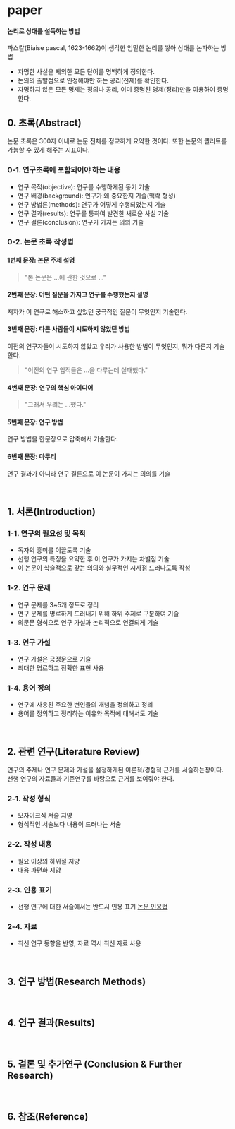 # paper

#### 논리로 상대를 설득하는 방법
파스칼(Biaise pascal, 1623-1662)이 생각한 엄밀한 논리를 쌓아 상대를 논파하는 방법
- 자명한 사실을 제외한 모든 단어를 명백하게 정의한다.
- 논의의 출발점으로 인정해야만 하는 공리(전제)를 확인한다. 
- 자명하지 않은 모든 명제는 정의나 공리, 이미 증명된 명제(정리)만을 이용하여 증명한다.


## 0. 초록(Abstract) 
논문 초록은 300자 이내로 논문 전체를 정교하게 요약한 것이다. 또한 논문의 퀄리트를 가늠할 수 있게 해주는 지표이다. 

### 0-1. 연구초록에 포함되어야 하는 내용
- 연구 목적(objective): 연구를 수행하게된 동기 기술
- 연구 배경(background): 연구가 왜 중요한지 기술(맥락 형성)
- 연구 방법론(methods): 연구가 어떻게 수행되었는지 기술
- 연구 결과(results): 연구를 통하여 발견한 새로운 사실 기술
- 연구 결론(conclusion): 연구가 가지는 의의 기술

### 0-2. 논문 초록 작성법

#### 1번째 문장: 논문 주제 설명

> "본 논문은 ...에 관한 것으로 ..."

#### 2번째 문장: 어떤 질문을 가지고 연구를 수행했는지 설명
저자가 이 연구로 해소하고 싶었던 궁극적인 질문이 무엇인지 기술한다.
> 

#### 3번째 문장: 다른 사람들이 시도하지 않았던 방법
이전의 연구자들이 시도하지 않았고 우리가 사용한 방법이 무엇인지, 뭐가 다른지 기술한다.
> "이전의 연구 업적들은 ...을 다루는데 실패했다."

#### 4번째 문장: 연구의 핵심 아이디어

> "그래서 우리는 ...했다."

#### 5번째 문장: 연구 방법
연구 방법을 한문장으로 압축해서 기술한다.
>

#### 6번째 문장: 마무리
언구 결과가 아니라 연구 결론으로 이 논문이 가지는 의의를 기술
> 

<br>

## 1. 서론(Introduction)
### 1-1. 연구의 필요성 및 목적
- 독자의 흥미를 이끌도록 기술
- 선행 연구의 특징을 요약한 후 이 연구가 가지는 차별점 기술
- 이 논문이 학술적으로 갖는 의의와 실무적인 시사점 드러나도록 작성

### 1-2. 연구 문제
- 연구 문제를 3~5개 정도로 정리
- 연구 문제를 명로하게 드러내기 위해 하위 주제로 구분하여 기술
- 의문문 형식으로 연구 가설과 논리적으로 연결되게 기술

### 1-3. 연구 가설
- 연구 가설은 긍정문으로 기술
- 최대한 명료하고 정확한 표현 사용

### 1-4. 용어 정의
- 연구에 사용된 주요한 변인들의 개념을 정의하고 정리
- 용어를 정의하고 정리하는 이유와 목적에 대해서도 기술

<br>

## 2. 관련 연구(Literature Review)
연구의 주제나 연구 문제와 가설을 설정하게된 이론적/경험적 근거를 서술하는장이다. 선행 연구의 자료들과 기존연구를 바탕으로 근거를 보여줘야 한다.

### 2-1. 작성 형식
- 모자이크식 서술 지양
- 형식적인 서술보다 내용이 드러나는 서술

### 2-2. 작성 내용
- 필요 이상의 하위절 지양
- 내용 파편화 지양

### 2-3. 인용 표기
- 선행 연구에 대한 서술에서는 반드시 인용 표기 [논문 인용법](https://blog.naver.com/moses3650/221183652823)

### 2-4. 자료
- 최신 연구 동향을 반영, 자료 역시 최신 자료 사용


<br>

## 3. 연구 방법(Research Methods)


<br>

## 4. 연구 결과(Results)


<br>

## 5. 결론 및 추가연구 (Conclusion & Further Research)


<br>

## 6. 참조(Reference)
